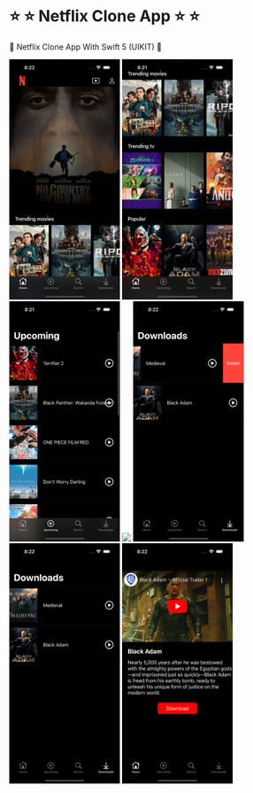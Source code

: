 # ⭐ ⭐ Netflix Clone App ⭐ ⭐
🍿 Netflix Clone App With Swift 5 (UIKIT) 🍿



<p float="left">
  
   <img src="https://github.com/ElifYu/Netflix-Clone-/blob/main/Netflix%20Clone/Assets.xcassets/image2.imageset/image2.png" width="200" />
   <img src="https://github.com/ElifYu/Netflix-Clone-/blob/main/Netflix%20Clone/Assets.xcassets/image3.imageset/image3.png" width="200" />
   <img src="https://github.com/ElifYu/Netflix-Clone-/blob/main/Netflix%20Clone/Assets.xcassets/image4.imageset/image4.png" width="200" />
   <img src="https://github.com/ElifYu/Netflix-Clone-/blob/main/Netflix%20Clone/Assets.xcassets/image5.imageset/image5.png" width="200" />
   <img src="https://github.com/ElifYu/Netflix-Clone-/blob/main/Netflix%20Clone/Assets.xcassets/image6.imageset/image6.png" width="200" />
   <img src="https://github.com/ElifYu/Netflix-Clone-/blob/main/Netflix%20Clone/Assets.xcassets/image7.imageset/image7.png" width="200" />
   <img src="https://github.com/ElifYu/Netflix-Clone-/blob/main/Netflix%20Clone/Assets.xcassets/image8.imageset/image8.png" width="200" />
</p>

